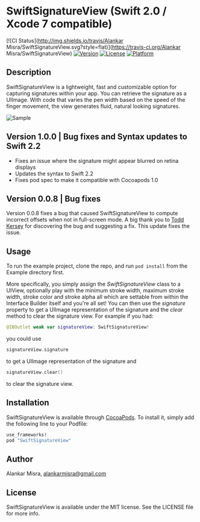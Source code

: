 # SwiftSignatureView (Swift 2.0 / Xcode 7 compatible)

[![CI Status](http://img.shields.io/travis/Alankar Misra/SwiftSignatureView.svg?style=flat)](https://travis-ci.org/Alankar Misra/SwiftSignatureView)
[![Version](https://img.shields.io/cocoapods/v/SwiftSignatureView.svg?style=flat)](http://cocoapods.org/pods/SwiftSignatureView)
[![License](https://img.shields.io/cocoapods/l/SwiftSignatureView.svg?style=flat)](http://cocoapods.org/pods/SwiftSignatureView)
[![Platform](https://img.shields.io/cocoapods/p/SwiftSignatureView.svg?style=flat)](http://cocoapods.org/pods/SwiftSignatureView)

## Description
SwiftSignatureView is a lightweight, fast and customizable option for capturing signatures within your app. You can retrieve the signature as a UIImage. With code that varies the pen width based on the speed of the finger movement, the view generates fluid, natural looking signatures. 

![Sample](http://i.imgur.com/dnXs4ND.png)

## Version 1.0.0 | Bug fixes and Syntax updates to Swift 2.2

- Fixes an issue where the signature might appear blurred on retina displays
- Updates the syntax to Swift 2.2
- Fixes pod spec to make it compatible with Cocoapods 1.0

## Version 0.0.8 | Bug fixes

Version 0.0.8 fixes a bug that caused SwiftSignatureView to compute incorrect offsets when not in full-screen mode. A big thank you to [Todd Kersey](https://github.com/tokersey) for discovering the bug and suggesting a fix. This update fixes the issue.

## Usage

To run the example project, clone the repo, and run `pod install` from the Example directory first. 

More specifically, you simply assign the *SwiftSignatureView* class to a UIView, optionally play with the minimum stroke width, maximum stroke width, stroke color and stroke alpha all which are settable from within the Interface Builder itself and you're all set! You can then use the *signature* property to get a UIImage representation of the signature and the *clear* method to clear the signature view. For example if you had:

```swift
@IBOutlet weak var signatureView: SwiftSignatureView!
```

you could use

```swift
signatureView.signature
```

to get a UIImage representation of the signature and 

```swift
signatureView.clear()
```

to clear the signature view.

## Installation

SwiftSignatureView is available through [CocoaPods](http://cocoapods.org). To install
it, simply add the following line to your Podfile:

```ruby
use_frameworks!
pod "SwiftSignatureView"
```

## Author

Alankar Misra, alankarmisra@gmail.com

## License

SwiftSignatureView is available under the MIT license. See the LICENSE file for more info.
